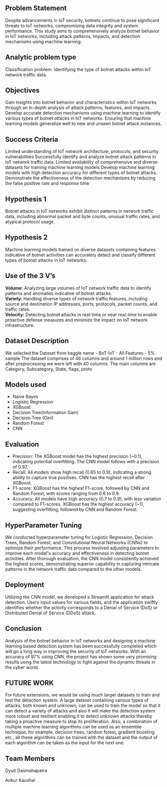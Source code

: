 <h2>Problem Statement</h2>
  <p>Despite advancements in IoT security, botnets continue to pose significant threats to IoT networks, compromising data integrity and system performance. This study aims to comprehensively analyze botnet behavior in IoT networks, including attack patterns, impacts, and detection mechanisms using machine learning.</p>

  <h2>Analytic problem type</h2>
  <p>Classification problem: Identifying the type of botnet attacks within IoT network traffic data.</p>

  <h2>Objectives</h2>
  <p>Gain insights into botnet behavior and characteristics within IoT networks through an in-depth analysis of attack patterns, features, and impacts. Develop accurate detection mechanisms using machine learning to identify various types of botnet attacks in IoT networks. Ensuring that machine learning models generalize well to new and unseen botnet attack instances.</p>

  <h2>Success Criteria</h2>
  <p>Limited understanding of IoT network architecture, protocols, and security vulnerabilities Successfully identify and analyze botnet attack patterns in IoT network traffic data. Limited availability of comprehensive and diverse datasets for training machine learning models Develop machine learning models with high detection accuracy for different types of botnet attacks. Demonstrate the effectiveness of the detection mechanisms by reducing the false positive rate and response time</p>

  <h2>Hypothesis 1</h2>
  <p>Botnet attacks in IoT networks exhibit distinct patterns in network traffic data, including abnormal packet and byte counts, unusual traffic rates, and atypical protocol usage.</p>

  <h2>Hypothesis 2</h2>
  <p>Machine learning models trained on diverse datasets containing features indicative of botnet activities can accurately detect and classify different types of botnet attacks in IoT networks.</p>

  <h2>Use of the 3 V’s</h2>
  <p><strong>Volume:</strong> Analyzing large volumes of IoT network traffic data to identify patterns and anomalies indicative of botnet attacks.<br>
    <strong>Variety:</strong> Handling diverse types of network traffic features, including source and destination IP addresses, ports, protocols, packet counts, and traffic rates.<br>
    <strong>Velocity:</strong> Detecting botnet attacks in real-time or near real-time to enable proactive defense measures and minimize the impact on IoT network infrastructure.</p>

  <h2>Dataset Description</h2>
  <p>We selected the Dataset from kaggle name - BoT-IoT - All Features - 5% sample The dataset comprises of 46 columns and around 1 million rows and after preprocessing we were left with 40 columns. The main columns are Category, Subcategory, State, flags, proto</p>

  <h2> Models used </h2>
  <ul>
    <li>Naive Bayes</li>
    <li>Logistic Regression</li>
    <li>XGBoost</li>
    <li>Decision Tree(Information Gain)</li>
    <li>Decision Tree (Gini)</li>
    <li>Random Forest</li>
    <li>CNN</li>
  </ul>

  <h2>Evaluation</h2>
  <ul>
    <li>Precision: The XGBoost model has the highest precision (~0.1), indicating potential overfitting. The CNN model follows with a precision of 0.97.</li>
    <li>Recall: All models show high recall (0.65 to 0.9), indicating a strong ability to capture true positives. CNN has the highest recall after XGBoost.</li>
    <li>F1-score: XGBoost has the highest F1-score, followed by CNN and Random Forest, with scores ranging from 0.6 to 0.9.</li>
    <li>Accuracy: All models have high accuracy (0.7 to 0.9), with less variation compared to F1-scores. XGBoost has the highest accuracy (~1), suggesting overfitting, followed by CNN and Random Forest.</li>
  </ul>

  <h2>HyperParameter Tuning</h2>
  <p>We conducted hyperparameter tuning for Logistic Regression, Decision Trees, Random Forest, and Convolutional Neural Networks (CNNs) to optimize their performance. This process involved adjusting parameters to improve each model's accuracy and effectiveness in detecting botnet activities. After thorough evaluation, the CNN model consistently achieved the highest scores, demonstrating superior capability in capturing intricate patterns in the network traffic data compared to the other models.</p>

  <h2>Deployment</h2>
  <p>Utilizing the CNN model, we developed a Streamlit application for attack detection. Users input values for various fields, and the application swiftly identifies whether the activity corresponds to a Denial of Service (DoS) or Distributed Denial of Service (DDoS) attack.</p>
  <h2>Conclusion</h2>
  <p>Analysis of the botnet behavior in IoT networks and designing a machine learning based detection system has been successfully completed which will go a long way in improving the security of IoT networks. With an accuracy of 97% using CNN, the project has shown some very promising results using the latest technology to fight against the dynamic threats in the cyber world.
</p>

<h2>FUTURE WORK</h2>
<p>For future extensions, we would be using much larger datasets to train and test the detection system. A large dataset containing various types of attacks, both known and unknown, can be used to train the model so that it can detect a variety of attacks and also it will make the detection system more robust and resilient enabling it to detect unknown attacks thereby taking a proactive measure to stop its proliferation. Also, a combination of multiple machine learning algorithms can be used as an ensemble technique, for example, decision trees, random forest, gradient boosting etc., all these algorithms can be trained with the dataset and the output of each algorithm can be taken as the input for the next one. </p>

<h2>Team Members</h2>
<p>Dyuti Dasmahapatra</p>
<p> Ankur Kaushal</p>
